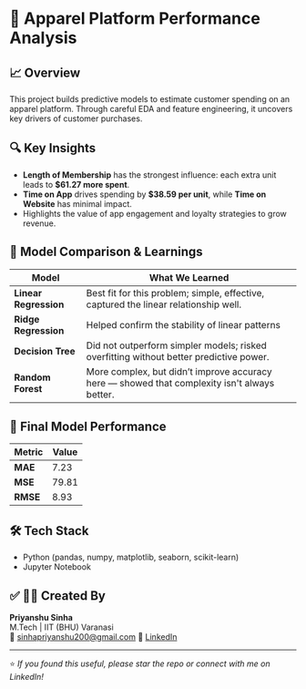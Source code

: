 # 👘 Apparel Platform Performance Analysis

## 📈 Overview
This project builds predictive models to estimate customer spending on an apparel platform. Through careful EDA and feature engineering, it uncovers key drivers of customer purchases.

## 🔍 Key Insights
- **Length of Membership** has the strongest influence: each extra unit leads to **$61.27 more spent**.
- **Time on App** drives spending by **$38.59 per unit**, while **Time on Website** has minimal impact.
- Highlights the value of app engagement and loyalty strategies to grow revenue.

## 🤖 Model Comparison & Learnings
| Model                | What We Learned                                  |
|-----------------------|-------------------------------------------------|
| **Linear Regression** | Best fit for this problem; simple, effective, captured the linear relationship well. |
| **Ridge Regression**  | Helped confirm the stability of linear patterns |
| **Decision Tree**     | Did not outperform simpler models; risked overfitting without better predictive power. |
| **Random Forest**     | More complex, but didn’t improve accuracy here — showed that complexity isn't always better. |

## 🚀 Final Model Performance
| Metric | Value |
|--------|-------|
| **MAE** | 7.23 |
| **MSE** | 79.81 |
| **RMSE** | 8.93 |



## 🛠 Tech Stack
- Python (pandas, numpy, matplotlib, seaborn, scikit-learn)
- Jupyter Notebook

## ✅ 🧑‍💻 Created By
**Priyanshu Sinha**  
M.Tech | IIT (BHU) Varanasi  
📧  sinhapriyanshu200@gmail.com
🔗  [LinkedIn](https://www.linkedin.com/in/sinhapriyanshu200/)

---

⭐ *If you found this useful, please star the repo or connect with me on LinkedIn!*
